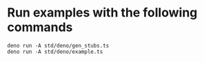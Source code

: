 # Run examples with the following commands

```shell
deno run -A std/deno/gen_stubs.ts
deno run -A std/deno/example.ts
```
